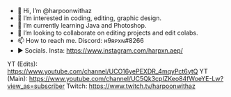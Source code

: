 - 👋 Hi, I’m @harpoonwithaz
- 👀 I’m interested in coding, editing, graphic design.
- 🌱 I’m currently learning Java and Photoshop.
- 💞️ I’m looking to collaborate on editing projects and edit colabs.
- 📫 How to reach me. Discord: ʜ9ʀᴘxɴ#8266 
- ▶️ Socials. 
Insta: https://www.instagram.com/harpxn.aep/ 

YT (Edits): https://www.youtube.com/channel/UCO16yePEXDR_4mqyPct6ytQ
YT (Main): https://www.youtube.com/channel/UC5Qk3cpIZKeo84fWoeYE-Lw?view_as=subscriber
Twitch: https://www.twitch.tv/harpoonwithaz

<!---
harpoonwithaz/harpoonwithaz is a ✨ special ✨ repository because its `README.md` (this file) appears on your GitHub profile.
You can click the Preview link to take a look at your changes.
--->
